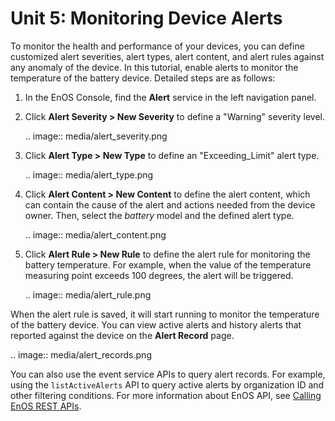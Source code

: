 #  Unit 5: Monitoring Device Alerts

To monitor the health and performance of your devices, you can define customized alert severities, alert types, alert content, and alert rules against any anomaly of the device. In this tutorial, enable alerts to monitor the temperature of the battery device. Detailed steps are as follows:

1. In the EnOS Console, find the **Alert** service in the left navigation panel.

2. Click **Alert Severity > New Severity** to define a "Warning" severity level.

   .. image:: media/alert_severity.png

3. Click **Alert Type > New Type** to define an "Exceeding_Limit" alert type.

   .. image:: media/alert_type.png

4. Click **Alert Content > New Content** to define the alert content, which can contain the cause of the alert and actions needed from the device owner. Then, select the *battery* model and the defined alert type.  

   .. image:: media/alert_content.png

5. Click **Alert Rule > New Rule** to define the alert rule for monitoring the battery temperature. For example, when the value of the temperature measuring point exceeds 100 degrees, the alert will be triggered.

   .. image:: media/alert_rule.png

When the alert rule is saved, it will start running to monitor the temperature of the battery device. You can view active alerts and history alerts that reported against the device on the **Alert Record** page.

.. image:: media/alert_records.png

You can also use the event service APIs to query alert records. For example, using the `listActiveAlerts` API to query active alerts by organization ID and other filtering conditions. For more information about EnOS API, see [Calling EnOS REST APIs](https://www.envisioniot.com/docs/app-development/en/latest/call_enos_api.html).



<!-- end -->
